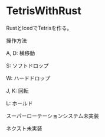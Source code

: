 # TetrisWithRust
RustとIcedでTetrisを作る。

操作方法

A, D: 横移動

S: ソフトドロップ

W: ハードドロップ

J, K: 回転

L: ホールド


スーパーローテーションシステム未実装

ネクスト未実装
